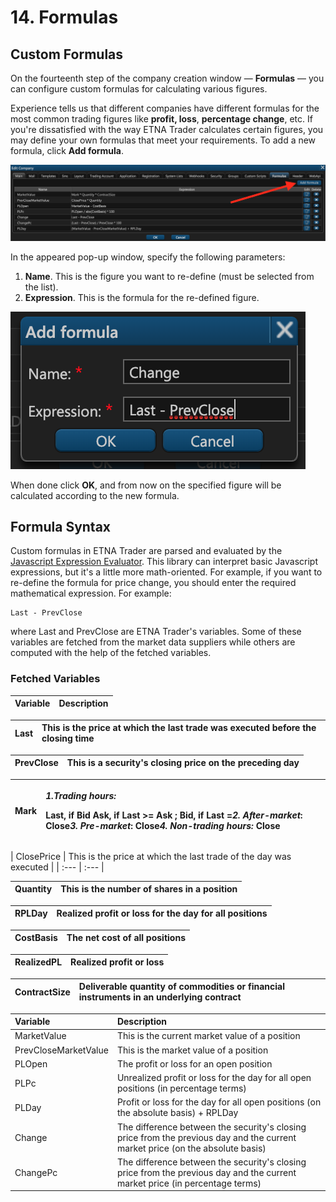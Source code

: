 # 14. Formulas

## Custom Formulas

On the fourteenth step of the company creation window — **Formulas** — you can configure custom formulas for calculating various figures.

Experience tells us that different companies have different formulas for the most common trading figures like **profit, loss**, **percentage change**, etc. If you're dissatisfied with the way ETNA Trader calculates certain figures, you may define your own formulas that meet your requirements. To add a new formula, click **Add formula**.

![](../../../.gitbook/assets/screenshot-2019-01-23-at-21.19.17.png)

In the appeared pop-up window, specify the following parameters:

1. **Name**. This is the figure you want to re-define \(must be selected from the list\).
2. **Expression**. This is the formula for the re-defined figure.

![](../../../.gitbook/assets/screenshot-2019-01-23-at-21.24.58.png)

When done click **OK**, and from now on the specified figure will be calculated according to the new formula.

## Formula Syntax

Custom formulas in ETNA Trader are parsed and evaluated by the [Javascript Expression Evaluator](https://www.npmjs.com/package/expr-eval). This library can interpret basic Javascript expressions, but it's a little more math-oriented. For example, if you want to re-define the formula for price change, you should enter the required mathematical expression. For example:

```text
Last - PrevClose
```

where Last and PrevClose are ETNA Trader's variables. Some of these variables are fetched from the market data suppliers while others are computed with the help of the fetched variables.

### Fetched Variables

| Variable | Description |
| :--- | :--- |


| Last | This is the price at which the last trade was executed before the closing time |
| :--- | :--- |


| PrevClose | This is a security's closing price on the preceding day |
| :--- | :--- |


<table>
  <thead>
    <tr>
      <th style="text-align:left">Mark</th>
      <th style="text-align:left">
        <p><em>1.Trading hours:</em>
        </p>
        <p> <b>Last</b>, if Bid <b>Ask,</b> if Last >= Ask ; <b>Bid</b>, if Last =<em>2. After-market</em>: <b>Close</b><em>3. Pre-market</em>: <b>Close</b><em>4. Non-trading hours:</em>  <b>Close</b>
        </p>
      </th>
    </tr>
  </thead>
  <tbody></tbody>
</table>| ClosePrice | This is the price at which the last trade of the day was executed |
| :--- | :--- |


| Quantity | This is the number of shares in a position |
| :--- | :--- |


| RPLDay | Realized profit or loss for the day for all positions |
| :--- | :--- |


| CostBasis | The net cost of all positions |
| :--- | :--- |


| RealizedPL | Realized profit or loss |
| :--- | :--- |


| ContractSize | Deliverable quantity of commodities or financial instruments in an underlying contract |
| :--- | :--- |


| Variable | Description |
| :--- | :--- |
| MarketValue | This is the current market value of a position |
| PrevCloseMarketValue | This is the market value of a position |
| PLOpen | The profit or loss for an open position |
| PLPc | Unrealized profit or loss for the day for all open positions \(in percentage terms\) |
| PLDay | Profit or loss for the day for all open positions \(on the absolute basis\) + RPLDay |
| Change | The difference between the security's closing price from the previous day and the current market price \(on the absolute basis\) |
| ChangePc | The difference between the security's closing price from the previous day and the current market price \(in percentage terms\) |

